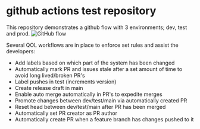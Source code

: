 # github actions test repository

This repository demonstrates a github flow with 3 environments; dev, test and prod.
![GitHub flow](https://user-images.githubusercontent.com/6351798/48032310-63842400-e114-11e8-8db0-06dc0504dcb5.png)

Several QOL workflows are in place to enforce set rules and assist the developers:

- Add labels based on which part of the system has been changed
- Automatically mark PR and issues stale after a set amount of time to avoid long lived/broken PR's
- Label pushes in test (increments version)
- Create release draft in main
- Enable auto merge automatically in PR's to expedite merges
- Promote changes between dev/test/main via automatically created PR
- Reset head between dev/test/main after PR has been merged
- Automatically set PR creator as PR author
- Automatically create PR when a feature branch has changes pushed to it
